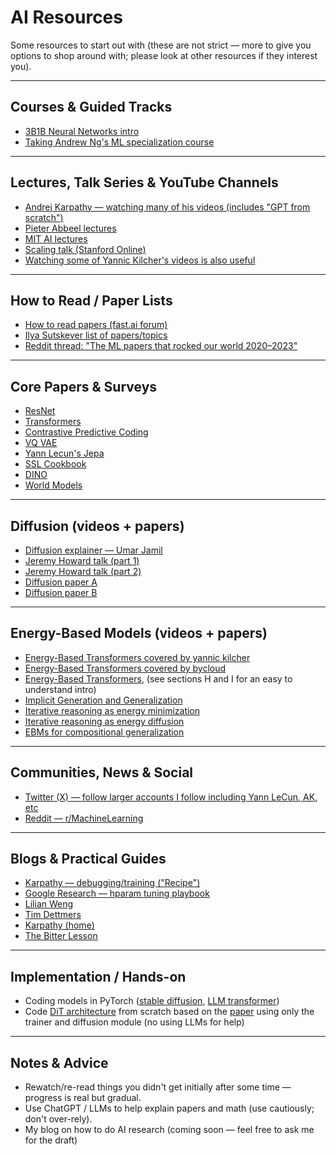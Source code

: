 # AI Resources

Some resources to start out with (these are not strict — more to give you options to shop around with; please look at other resources if they interest you).

---

## Courses & Guided Tracks
- [3B1B Neural Networks intro](https://www.youtube.com/watch?v=aircAruvnKk&list=PLZHQObOWTQDNU6R1_67000Dx_ZCJB-3pi)
- [Taking Andrew Ng's ML specialization course](https://www.deeplearning.ai/courses/machine-learning-specialization/)

---

## Lectures, Talk Series & YouTube Channels
- [Andrej Karpathy — watching many of his videos (includes "GPT from scratch")](https://www.youtube.com/andrejkarpathy)
- [Pieter Abbeel lectures](https://www.youtube.com/@PieterAbbeel/playlists)
- [MIT AI lectures](https://m.youtube.com/playlist?list=PLtBw6njQRU-rwp5__7C0oIVt26ZgjG9NI) 
- [Scaling talk (Stanford Online)](https://www.youtube.com/watch?v=orDKvo8h71o&ab_channel=StanfordOnline)
- [Watching some of Yannic Kilcher's videos is also useful](https://www.youtube.com/@YannicKilcher)

---

## How to Read / Paper Lists
- [How to read papers (fast.ai forum)](https://forums.fast.ai/t/how-to-read-research-papers-andrew-ng/66892) 
- [Ilya Sutskever list of papers/topics](https://arc.net/folder/D0472A20-9C20-4D3F-B145-D2865C0A9FEE) 
- [Reddit thread: "The ML papers that rocked our world 2020–2023"](https://www.reddit.com/r/MachineLearning/comments/16ij18f/d_the_ml_papers_that_rocked_our_world_20202023/)

---

## Core Papers & Surveys
- [ResNet](https://arxiv.org/abs/1512.03385)
- [Transformers](https://arxiv.org/abs/1706.03762)
- [Contrastive Predictive Coding](https://arxiv.org/pdf/1807.03748)
- [VQ VAE](https://arxiv.org/abs/1711.00937)
- [Yann Lecun's Jepa](https://openreview.net/pdf?id=BZ5a1r-kVsf)
- [SSL Cookbook](https://arxiv.org/pdf/2304.12210)
- [DINO](https://arxiv.org/pdf/2104.14294) 
- [World Models](https://arxiv.org/pdf/1803.10122)

---

## Diffusion (videos + papers)
- [Diffusion explainer — Umar Jamil](https://www.youtube.com/watch?v=ZBKpAp_6TGI&ab_channel=UmarJamil)
- [Jeremy Howard talk (part 1)](https://www.youtube.com/watch?v=_7rMfsA24Ls&t=7035s&ab_channel=JeremyHoward)  
- [Jeremy Howard talk (part 2)](https://www.youtube.com/watch?v=6StU6UtZEbU&t=1194s&ab_channel=JeremyHoward) 
- [Diffusion paper A](https://arxiv.org/pdf/2112.10752)
- [Diffusion paper B](https://arxiv.org/pdf/2212.09748)

---

## Energy-Based Models (videos + papers)
- [Energy-Based Transformers covered by yannic kilcher](https://www.youtube.com/watch?v=RAEy3JZmIaA)
- [Energy-Based Transformers covered by bycloud](https://www.youtube.com/watch?v=LUQkWzjv2RM)
- [Energy-Based Transformers](https://energy-based-transformers.github.io/), (see sections H and I for an easy to understand intro)
- [Implicit Generation and Generalization](https://arxiv.org/pdf/1903.08689)
- [Iterative reasoning as energy minimization](https://arxiv.org/pdf/2206.15448)
- [Iterative reasoning as energy diffusion](https://arxiv.org/pdf/2406.11179)
- [EBMs for compositional generalization](https://arxiv.org/abs/2302.11552)

---

## Communities, News & Social
- [Twitter (X) — follow larger accounts I follow including Yann LeCun, AK, etc](https://x.com/AlexiGlad/following)
- [Reddit — r/MachineLearning](https://www.reddit.com/r/MachineLearning/)

---

## Blogs & Practical Guides
- [Karpathy — debugging/training ("Recipe")](https://karpathy.github.io/2019/04/25/recipe/) 
- [Google Research — hparam tuning playbook](https://github.com/google-research/tuning_playbook#who-is-this-document-for)
- [Lilian Weng](https://lilianweng.github.io/)
- [Tim Dettmers](https://timdettmers.com/)
- [Karpathy (home)](https://karpathy.github.io/)
- [The Bitter Lesson](http://www.incompleteideas.net/IncIdeas/BitterLesson.html)

---

## Implementation / Hands-on
- Coding models in PyTorch ([stable diffusion](https://www.youtube.com/watch?v=ZBKpAp_6TGI&ab_channel=UmarJamil), [LLM transformer](https://www.youtube.com/watch?v=kCc8FmEb1nY&t=41s&ab_channel=AndrejKarpathy))
- Code [DiT architecture](https://github.com/facebookresearch/DiT) from scratch based on the [paper](https://arxiv.org/abs/2212.09748) using only the trainer and diffusion module (no using LLMs for help)

---

## Notes & Advice
- Rewatch/re-read things you didn't get initially after some time — progress is real but gradual.  
- Use ChatGPT / LLMs to help explain papers and math (use cautiously; don't over-rely).  
- My blog on how to do AI research (coming soon — feel free to ask me for the draft)
